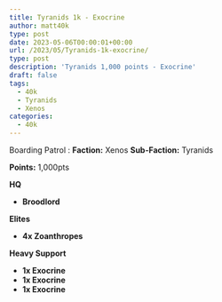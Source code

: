 ```yaml
---
title: Tyranids 1k - Exocrine
author: matt40k
type: post
date: 2023-05-06T00:00:01+00:00
url: /2023/05/Tyranids-1k-exocrine/
type: post
description: 'Tyranids 1,000 points - Exocrine'
draft: false
tags: 
  - 40k
  - Tyranids
  - Xenos
categories:
  - 40k
---
```


Boarding Patrol
: __Faction:__ Xenos __Sub-Faction:__ Tyranids

__Points:__ 1,000pts

__HQ__
-  __Broodlord__


__Elites__
- __4x Zoanthropes__


__Heavy Support__
- __1x Exocrine__
- __1x Exocrine__
- __1x Exocrine__